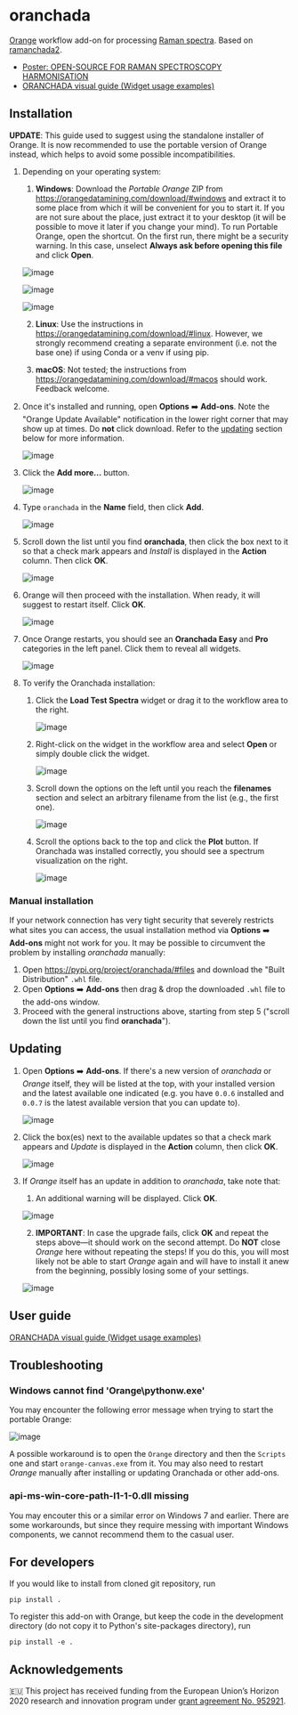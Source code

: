 # oranchada
[Orange](https://orangedatamining.com/) workflow add-on for processing [Raman spectra](https://en.wikipedia.org/wiki/Raman_spectroscopy). Based on [ramanchada2](https://github.com/h2020charisma/ramanchada2).

- [Poster: OPEN-SOURCE FOR RAMAN SPECTROSCOPY HARMONISATION](https://zenodo.org/record/8029032)
- [ORANCHADA visual guide (Widget usage examples)](https://zenodo.org/record/8232578)


## Installation

**UPDATE**: This guide used to suggest using the standalone installer of Orange. It is now recommended to use the portable version of Orange instead, which helps to avoid some possible incompatibilities.

1. Depending on your operating system:

    1. **Windows**: Download the *Portable Orange* ZIP from https://orangedatamining.com/download/#windows and extract it to some place from which it will be convenient for you to start it. If you are not sure about the place, just extract it to your desktop (it will be possible to move it later if you change your mind). To run Portable Orange, open the shortcut. On the first run, there might be a security warning. In this case, unselect **Always ask before opening this file** and click **Open**.

    ![image](https://github.com/h2020charisma/oranchada/assets/1084155/b91bbf52-d206-4a36-ad1f-a459723d92d1)

    ![image](https://github.com/h2020charisma/oranchada/assets/1084155/1545a7d9-c497-41b4-be97-7ac1e022a3f8)

    ![image](https://github.com/h2020charisma/oranchada/assets/1084155/0c45b2f2-62e0-4fc7-8056-8544a0fbf74f)

    2. **Linux**: Use the instructions in https://orangedatamining.com/download/#linux. However, we strongly recommend creating a separate environment (i.e. not the base one) if using Conda or a venv if using pip.

    1. **macOS**: Not tested; the instructions from https://orangedatamining.com/download/#macos should work. Feedback welcome.

1. Once it's installed and running, open **Options** ➡️ **Add-ons**. Note the "Orange Update Available" notification in the lower right corner that may show up at times. Do **not** click download. Refer to the [updating](#updating) section below for more information.

    ![image](https://github.com/h2020charisma/oranchada/assets/1084155/cc51d79f-26dc-4740-b131-571a7d2ce230)

1. Click the **Add more...** button.

    ![image](https://github.com/h2020charisma/oranchada/assets/1084155/20935c33-3f03-4e02-8125-34d28c98f426)

1. Type `oranchada` in the **Name** field, then click **Add**.

    ![image](https://github.com/h2020charisma/oranchada/assets/1084155/6b34b124-3adc-4b1e-980c-958067813a94)

1. Scroll down the list until you find **oranchada**, then click the box next to it so that a check mark appears and *Install* is displayed in the **Action** column. Then click **OK**.

    ![image](https://github.com/h2020charisma/oranchada/assets/1084155/62bfbea4-3019-41ec-862c-a9069d63abdd)

1. Orange will then proceed with the installation. When ready, it will suggest to restart itself. Click **OK**.

    ![image](https://github.com/h2020charisma/oranchada/assets/1084155/2d300f92-559a-400f-b0ed-e5972feae3a0)

1. Once Orange restarts, you should see an **Oranchada Easy** and **Pro** categories in the left panel. Click them to reveal all widgets.

    ![image](https://github.com/h2020charisma/oranchada/assets/1084155/e8fb0a68-9939-4371-a2e5-8486bd9a6d23)

1. To verify the Oranchada installation:

    1. Click the **Load Test Spectra** widget or drag it to the workflow area to the right.

        ![image](https://github.com/h2020charisma/oranchada/assets/1084155/da824cdd-d2c5-4a46-a067-f1139094c4df)
    
    2. Right-click on the widget in the workflow area and select **Open** or simply double click the widget.

        ![image](https://github.com/h2020charisma/oranchada/assets/1084155/64c8527b-b750-4444-b495-71a26f2dab5f)
    
    3. Scroll down the options on the left until you reach the **filenames** section and select an arbitrary filename from the list (e.g., the first one).

        ![image](https://github.com/h2020charisma/oranchada/assets/1084155/948d377e-0b6e-42c0-ac56-94826ccd9ba3)
    
    4. Scroll the options back to the top and click the **Plot** button. If Oranchada was installed correctly, you should see a spectrum visualization on the right.

        ![image](https://github.com/h2020charisma/oranchada/assets/1084155/9ecf6adb-0408-4a74-8f7c-d4b8d1bda2a2)


### Manual installation

If your network connection has very tight security that severely restricts what sites you can access, the usual installation method via **Options** ➡️ **Add-ons** might not work for you. It may be possible to circumvent the problem by installing *oranchada* manually:

1. Open https://pypi.org/project/oranchada/#files and download the "Built Distribution" `.whl` file.
1. Open **Options** ➡️ **Add-ons** then drag & drop the downloaded `.whl` file to the add-ons window.
1. Proceed with the general instructions above, starting from step 5 ("scroll down the list until you find **oranchada**").


## Updating

1. Open **Options** ➡️ **Add-ons**. If there's a new version of *oranchada* or *Orange* itself, they will be listed at the top, with your installed version and the latest available one indicated (e.g. you have `0.0.6` installed and `0.0.7` is the latest available version that you can update to).

    ![image](https://github.com/h2020charisma/oranchada/assets/1084155/d4f6281a-4513-4b29-ac79-c907c034b54e)

1. Click the box(es) next to the available updates so that a check mark appears and *Update* is displayed in the **Action** column, then click **OK**.

    ![image](https://github.com/h2020charisma/oranchada/assets/1084155/1ca79c5e-d1d5-4f94-837f-5721d92e872e)

1. If *Orange* itself has an update in addition to *oranchada*, take note that:

    1. An additional warning will be displayed. Click **OK**.

    ![image](https://github.com/h2020charisma/oranchada/assets/1084155/83e40eb7-fe70-45c9-82ce-7b42fd1a1edb)

    2. **IMPORTANT**: In case the upgrade fails, click **OK** and repeat the steps above—it should work on the second attempt. Do **NOT** close *Orange* here without repeating the steps! If you do this, you will most likely not be able to start *Orange* again and will have to install it anew from the beginning, possibly losing some of your settings.

    ![image](https://github.com/h2020charisma/oranchada/assets/1084155/78419dcc-73f7-4573-9c80-2cb738ee3f56)

## User guide

[ORANCHADA visual guide (Widget usage examples)](https://zenodo.org/record/8232578)

## Troubleshooting

### Windows cannot find 'Orange\pythonw.exe'

You may encounter the following error message when trying to start the portable Orange:

![image](https://github.com/h2020charisma/oranchada/assets/1084155/d2524a28-f57e-4575-b5f7-73cdbb1343cc)

A possible workaround is to open the `Orange` directory and then the `Scripts` one and start `orange-canvas.exe` from it. You may also need to restart *Orange* manually after installing or updating Oranchada or other add-ons.

### api-ms-win-core-path-l1-1-0.dll missing

You may encouter this or a similar error on Windows 7 and earlier. There are some workarounds, but since they require messing with important Windows components, we cannot recommend them to the casual user.

## For developers

If you would like to install from cloned git repository, run

    pip install .

To register this add-on with Orange, but keep the code in the development
directory (do not copy it to Python's site-packages directory), run

    pip install -e .


## Acknowledgements

🇪🇺 This project has received funding from the European Union’s Horizon 2020 research and innovation program under [grant agreement No. 952921](https://cordis.europa.eu/project/id/952921).
